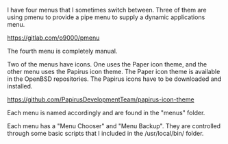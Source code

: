 I have four menus that I sometimes switch between. Three of them are using pmenu to provide a pipe menu to supply a dynamic applications menu.

https://gitlab.com/o9000/pmenu

The fourth menu is completely manual. 

Two of the menus have icons. One uses the Paper icon theme, and the other menu uses the Papirus icon theme. The Paper icon theme is available in the OpenBSD repositories. The Papirus icons have to be downloaded and installed.  

https://github.com/PapirusDevelopmentTeam/papirus-icon-theme

Each menu is named accordingly and are found in the "menus" folder.

Each menu has a "Menu Chooser" and "Menu Backup". They are controlled through some basic scripts that I included in the /usr/local/bin/ folder.

